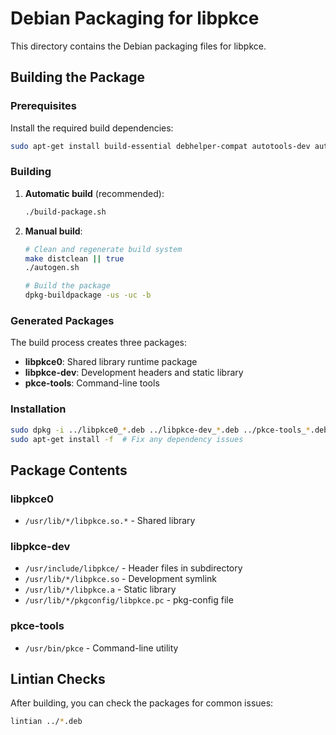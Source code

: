 # Debian Packaging for libpkce

This directory contains the Debian packaging files for libpkce.

## Building the Package

### Prerequisites

Install the required build dependencies:

```bash
sudo apt-get install build-essential debhelper-compat autotools-dev autoconf automake libtool pkg-config libssl-dev
```

### Building

1. **Automatic build** (recommended):
   ```bash
   ./build-package.sh
   ```

2. **Manual build**:
   ```bash
   # Clean and regenerate build system
   make distclean || true
   ./autogen.sh
   
   # Build the package
   dpkg-buildpackage -us -uc -b
   ```

### Generated Packages

The build process creates three packages:

- **libpkce0**: Shared library runtime package
- **libpkce-dev**: Development headers and static library
- **pkce-tools**: Command-line tools

### Installation

```bash
sudo dpkg -i ../libpkce0_*.deb ../libpkce-dev_*.deb ../pkce-tools_*.deb
sudo apt-get install -f  # Fix any dependency issues
```

## Package Contents

### libpkce0
- `/usr/lib/*/libpkce.so.*` - Shared library

### libpkce-dev  
- `/usr/include/libpkce/` - Header files in subdirectory
- `/usr/lib/*/libpkce.so` - Development symlink
- `/usr/lib/*/libpkce.a` - Static library  
- `/usr/lib/*/pkgconfig/libpkce.pc` - pkg-config file

### pkce-tools
- `/usr/bin/pkce` - Command-line utility

## Lintian Checks

After building, you can check the packages for common issues:

```bash
lintian ../*.deb
```
